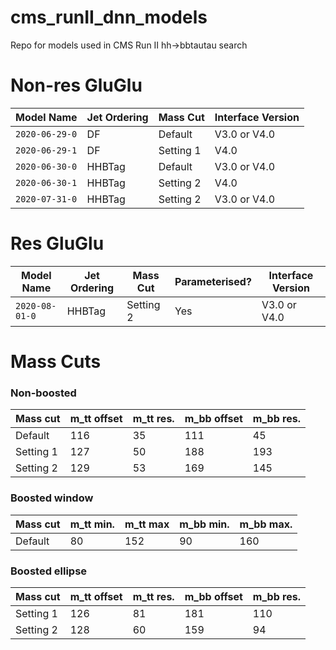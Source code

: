 # cms_runII_dnn_models

Repo for models used in CMS Run II hh->bbtautau search

# Non-res GluGlu

|Model Name|Jet Ordering|Mass Cut|Interface Version|
|---|---|---|---|
|`2020-06-29-0`|DF|Default|V3.0 or V4.0|
|`2020-06-29-1`|DF|Setting 1|V4.0|
|`2020-06-30-0`|HHBTag|Default|V3.0 or V4.0|
|`2020-06-30-1`|HHBTag|Setting 2|V4.0|
|`2020-07-31-0`|HHBTag|Setting 2|V3.0 or V4.0|

# Res GluGlu

|Model Name|Jet Ordering|Mass Cut|Parameterised?|Interface Version|
|---|---|---|---|---|
|`2020-08-01-0`|HHBTag|Setting 2|Yes|V3.0 or V4.0|

# Mass Cuts

### Non-boosted

|Mass cut|m_tt offset|m_tt res.|m_bb offset|m_bb res.|
|---|---|---|---|---|
|Default|116|35|111|45|
|Setting 1|127|50|188|193|
|Setting 2|129|53|169|145|

### Boosted window

|Mass cut|m_tt min.|m_tt max|m_bb min.|m_bb max.|
|---|---|---|---|---|
|Default|80|152|90|160|

### Boosted ellipse

|Mass cut|m_tt offset|m_tt res.|m_bb offset|m_bb res.|
|---|---|---|---|---|
|Setting 1|126|81|181|110|
|Setting 2|128|60|159|94|
